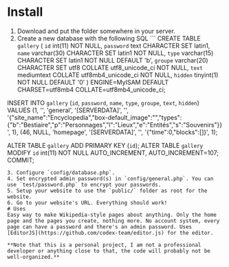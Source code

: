 # Install
1. Download and put the folder somewhere in your server.
2. Create a new database with the following SQL ```
CREATE TABLE `gallery` (
  `id` int(11) NOT NULL,
  `password` text CHARACTER SET latin1,
  `name` varchar(30) CHARACTER SET latin1 NOT NULL,
  `type` varchar(15) CHARACTER SET latin1 NOT NULL DEFAULT 'b',
  `groupe` varchar(20) CHARACTER SET utf8 COLLATE utf8_unicode_ci NOT NULL,
  `text` mediumtext COLLATE utf8mb4_unicode_ci NOT NULL,
  `hidden` tinyint(1) NOT NULL DEFAULT '0'
) ENGINE=MyISAM DEFAULT CHARSET=utf8mb4 COLLATE=utf8mb4_unicode_ci;

INSERT INTO `gallery` (`id`, `password`, `name`, `type`, `groupe`, `text`, `hidden`) VALUES
(1, '', 'general', '[SERVERDATA]', '', '{\"site_name\":\"Encyclopedia\",\"box-default_image\":\"\",\"types\":{\"b\":\"Bestiaire\",\"p\":\"Personnages\",\"l\":\"Lieux\",\"e\":\"Entités\",\"s\":\"Souvenirs\"}}', 1),
(46, NULL, 'homepage', '[SERVERDATA]', '', '{\"time\":0,\"blocks\":[]}', 1);

ALTER TABLE `gallery`
  ADD PRIMARY KEY (`id`);
  ALTER TABLE `gallery`
    MODIFY `id` int(11) NOT NULL AUTO_INCREMENT, AUTO_INCREMENT=107;
  COMMIT;
```
3. Configure `config/database.php`.
4. Set encrypted admin password(s) in `config/general.php`. You can use `test/password.php` to encrypt your passwords.
5. Setup your website to use the `public/` folder as root for the website.
6. Go to your website's URL. Everything should work!
# Uses
Easy way to make Wikipedia-style pages about anything. Only the home page and the pages you create, nothing more. No account system, every page can have a password and there's an admin password. Uses [EditorJS](https://github.com/codex-team/editor.js) for the editor.

**Note that this is a personal project, I am not a professional developer or anything close to that, the code will probably not be well-organized.**
